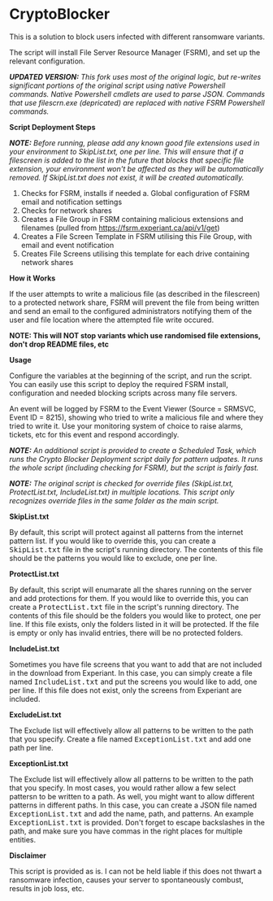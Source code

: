 CryptoBlocker
==============

This is a solution to block users infected with different ransomware variants.

The script will install File Server Resource Manager (FSRM), and set up the relevant configuration.

<i><b>UPDATED VERSION:</b> This fork uses most of the original logic, but re-writes significant portions of the original script using native Powershell commands.  Native Powershell cmdlets are used to parse JSON.  Commands that use filescrn.exe (depricated) are replaced with native FSRM Powershell commands.</i>

<b>Script Deployment Steps</b>

<i><b>NOTE:</b> Before running, please add any known good file extensions used in your environment to SkipList.txt, one per line.  This will ensure that if a filescreen is added to the list in the future that blocks that specific file extension, your environment won't be affected as they will be automatically removed.  If SkipList.txt does not exist, it will be created automatically.</i>

1. Checks for FSRM, installs if needed
    a. Global configuration of FSRM email and notification settings
2. Checks for network shares
6. Creates a File Group in FSRM containing malicious extensions and filenames (pulled from https://fsrm.experiant.ca/api/v1/get)
7. Creates a File Screen Template in FSRM utilising this File Group, with email and event notification
8. Creates File Screens utilising this template for each drive containing network shares

<b> How it Works</b>

If the user attempts to write a malicious file (as described in the filescreen) to a protected network share, FSRM will prevent the file from being written and send an email to the configured administrators notifying them of the user and file location where the attempted file write occured.

<b>NOTE: This will NOT stop variants which use randomised file extensions, don't drop README files, etc</b>

<b>Usage</b>

Configure the variables at the beginning of the script, and run the script.  You can easily use this script to deploy the required FSRM install, configuration and needed blocking scripts across many file servers.

An event will be logged by FSRM to the Event Viewer (Source = SRMSVC, Event ID = 8215), showing who tried to write a malicious file and where they tried to write it. Use your monitoring system of choice to raise alarms, tickets, etc for this event and respond accordingly.

<i><b>NOTE:</b> An additional script is provided to create a Scheduled Task, which runs the Crypto Blocker Deployment script daily for pattern udpates.  It runs the whole script (including checking for FSRM), but the script is fairly fast.</i>

<i><b>NOTE:</b> The original script is checked for override files (SkipList.txt, ProtectList.txt, IncludeList.txt) in multiple locations.  This script only recognizes override files in the same folder as the main script.</i>

<b>SkipList.txt</b>

By default, this script will protect against all patterns from the internet pattern list. If you would like to override this, you can create a <tt>SkipList.txt</tt> file in the script's running directory. The contents of this file should be the patterns you would like to exclude, one per line.

<b>ProtectList.txt</b>

By default, this script will enumarate all the shares running on the server and add protections for them. If you would like to override this, you can create a <tt>ProtectList.txt</tt> file in the script's running directory. The contents of this file should be the folders you would like to protect, one per line. If this file exists, only the folders listed in it will be protected. If the file is empty or only has invalid entries, there will be no protected folders.

<b>IncludeList.txt</b>

Sometimes you have file screens that you want to add that are not included in the download from Experiant. In this case, you can simply create a file named <tt>IncludeList.txt</tt> and put the screens you would like to add, one per line. If this file does not exist, only the screens from Experiant are included.

<b>ExcludeList.txt</b>

The Exclude list will effectively allow all patterns to be written to the path that you specify. Create a file named <tt>ExceptionList.txt</tt> and add one path per line.

<b>ExceptionList.txt</b>

The Exclude list will effectively allow all patterns to be written to the path that you specify. In most cases, you would rather allow a few select pattersn to be written to a path.  As well, you might want to allow different patterns in different paths.  In this case, you can create a JSON file named <tt>ExceptionList.txt</tt> and add the name, path, and patterns. An example <tt>ExceptionList.txt</tt> is provided.  Don't forget to escape backslashes in the path, and make sure you have commas in the right places for multiple entities.

<b>Disclaimer</b>

This script is provided as is.  I can not be held liable if this does not thwart a ransomware infection, causes your server to spontaneously combust, results in job loss, etc.
